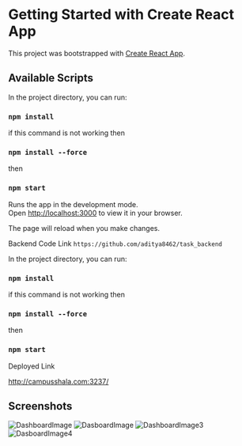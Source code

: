 # Getting Started with Create React App

This project was bootstrapped with [Create React App](https://github.com/facebook/create-react-app).

## Available Scripts

In the project directory, you can run:
### `npm install` 

if this command is not working then 
### `npm install --force`

then
### `npm start`

Runs the app in the development mode.\
Open [http://localhost:3000](http://localhost:3000) to view it in your browser.

The page will reload when you make changes.

Backend Code Link `https://github.com/aditya8462/task_backend`

In the project directory, you can run:
### `npm install` 

if this command is not working then 
### `npm install --force`

then
### `npm start`

Deployed Link

http://campusshala.com:3237/

## Screenshots
![DashboardImage](https://github.com/aditya8462/task_frontend/assets/93572760/c9294a6c-3b17-48e8-b658-79699b3671cb)
![DasboardImage](https://github.com/aditya8462/task_frontend/assets/93572760/1c5bcd6a-5f48-453d-99f3-2be84121ddc2)
![DashboardImage3](https://github.com/aditya8462/task_frontend/assets/93572760/ba52d072-d289-40a9-bd11-d730e0d552d6)
![DasboardImage4](https://github.com/aditya8462/task_frontend/assets/93572760/a371b120-134a-4114-8eb4-537d996a0b7a)
